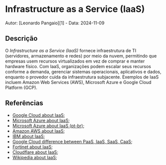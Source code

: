 # Infrastructure as a Service (IaaS)

Autor: [Leonardo Pangaio][1] - Data: 2024-11-09

## Descrição

O *Infrastructure as a Service (IaaS)* fornece infraestrutura de TI (servidores, armazenamento e redes) por meio da nuvem, permitindo que empresas usem recursos virtualizados em vez de comprar e manter hardware físico. Com IaaS, organizações podem escalar seus recursos conforme a demanda, gerenciar sistemas operacionais, aplicativos e dados, enquanto o provedor cuida da infraestrutura subjacente. Exemplos de IaaS incluem Amazon Web Services (AWS), Microsoft Azure e Google Cloud Platform (GCP).

## Referências

- [Google Cloud about IaaS](https://cloud.google.com/learn/what-is-iaas?hl=pt_br);
- [Microsoft Azure about IaaS](https://azure.microsoft.com/en-us/resources/cloud-computing-dictionary/what-is-iaas);
- [Microsoft Azure about IaaS (pt-br)](https://azure.microsoft.com/pt-br/resources/cloud-computing-dictionary/what-is-iaas);
- [Amazon AWS about IaaS](https://aws.amazon.com/what-is/iaas/);
- [IBM about IaaS](https://www.ibm.com/topics/iaas);
- [Google Cloud difference between PaaS, IaaS, SaaS, CaaS](https://cloud.google.com/learn/paas-vs-iaas-vs-saas?hl=pt_br);
- [Fortinet about IaaS](https://www.fortinet.com/br/resources/cyberglossary/infrastructure-as-a-service);
- [Cloudflare about IaaS](https://www.cloudflare.com/pt-br/learning/cloud/what-is-iaas/);
- [Wikipedia about IaaS](https://pt.wikipedia.org/wiki/Infraestrutura_como_servi%C3%A7o);